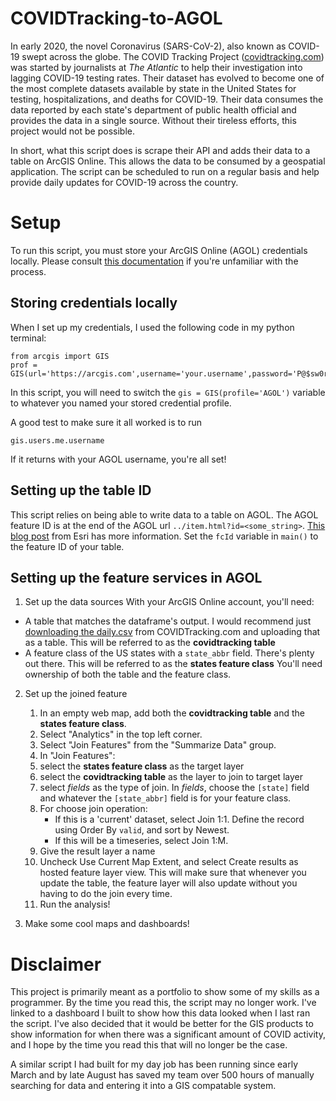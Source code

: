 # COVIDTracking-to-AGOL

In early 2020, the novel Coronavirus (SARS-CoV-2), also known as COVID-19 swept across the globe. The COVID Tracking Project ([covidtracking.com](https://covidtracking.com)) was started by journalists at *The Atlantic* to help their investigation into lagging COVID-19 testing rates. Their dataset has evolved to become one of the most complete datasets available by state in the United States for testing, hospitalizations, and deaths for COVID-19. Their data consumes the data reported by each state's department of public health official and provides the data in a single source. Without their tireless efforts, this project would not be possible.

In short, what this script does is scrape their API and adds their data to a table on ArcGIS Online. This allows the data to be consumed by a geospatial application. The script can be scheduled to run on a regular basis and help provide daily updates for COVID-19 across the country.

# Setup
To run this script, you must store your ArcGIS Online (AGOL) credentials locally. Please consult [this documentation](https://developers.arcgis.com/python/guide/working-with-different-authentication-schemes/#Storing-your-credentials-locally) if you're unfamiliar with the process.

## Storing credentials locally
When I set up my credentials, I used the following code in my python terminal:
```
from arcgis import GIS
prof = GIS(url='https://arcgis.com',username='your.username',password='P@$sw0rd123!',profile='AGOL'
```
In this script, you will need to switch the ```gis = GIS(profile='AGOL')``` variable to whatever you named your stored credential profile.

A good test to make sure it all worked is to run 
```gis = GIS(profile='AGOL')
gis.users.me.username
```
If it returns with your AGOL username, you're all set!

## Setting up the table ID
This script relies on being able to write data to a table on AGOL. The AGOL feature ID is at the end of the AGOL url ```../item.html?id=<some_string>```.
[This blog post](https://community.esri.com/community/gis/web-gis/arcgisonline/blog/2019/06/06/where-can-i-find-the-item-id-for-an-arcgis-online-item) from Esri has more information.
Set the ```fcId``` variable in ```main()``` to the feature ID of your table.

## Setting up the feature services in AGOL
1. Set up the data sources
With your ArcGIS Online account, you'll need:
* A table that matches the dataframe's output. I would recommend just [downloading the daily.csv](https://api.covidtracking.com/v1/states/current.csv) from COVIDTracking.com and uploading that as a table. This will be referred to as the **covidtracking table**
* A feature class of the US states with a ```state_abbr``` field. There's plenty out there. This will be referred to as the **states feature class**
You'll need ownership of both the table and the feature class.

2. Set up the joined feature
   1. In an empty web map, add both the **covidtracking table** and the **states feature class**. 
   2. Select "Analytics" in the top left corner.
   3. Select "Join Features" from the "Summarize Data" group.
   4. In "Join Features":
    1. select the **states feature class** as the target layer
    2. select the **covidtracking table** as the layer to join to target layer
    3. select *fields* as the type of join. In *fields*, choose the ```[state]``` field and whatever the ```[state_abbr]``` field is for your feature class.
    4. For choose join operation:
       * If this is a 'current' dataset, select Join 1:1. Define the record using Order By ```valid```, and sort by Newest.
       * If this will be a timeseries, select Join 1:M.
    5. Give the result layer a name
    6. Uncheck Use Current Map Extent, and select Create results as hosted feature layer view. This will make sure that whenever you update the table, the feature layer will also update without you having to do the join every time.
    7. Run the analysis!

3. Make some cool maps and dashboards!

# Disclaimer
This project is primarily meant as a portfolio to show some of my skills as a programmer. By the time you read this, the script may no longer work. I've linked to a dashboard I built to show how this data looked when I last ran the script. I've also decided that it would be better for the GIS products to show information for when there was a significant amount of COVID activity, and I hope by the time you read this that will no longer be the case.

A similar script I had built for my day job has been running since early March and by late August has saved my team over 500 hours of manually searching for data and entering it into a GIS compatable system.
